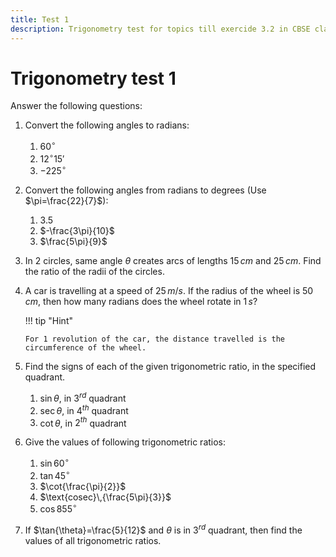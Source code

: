 ```yaml
---
title: Test 1
description: Trigonometry test for topics till exercide 3.2 in CBSE class 11 maths.
---
```


# Trigonometry test 1

Answer the following questions:

1.  Convert the following angles to radians:
    1.  $60^\circ$
    2.  $12^\circ15'$
    3.  $-225^\circ$

2.  Convert the following angles from radians to degrees (Use $\pi=\frac{22}{7}$):
    1. $3.5$
    2. $-\frac{3\pi}{10}$
    3. $\frac{5\pi}{9}$

3.  In 2 circles, same angle $\theta$ creates arcs of lengths $15\,cm$ and $25\,cm$. Find the ratio of the radii of the circles.

4.  A car is travelling at a speed of $25\,m/s$. If the radius of the wheel is $50\,cm$, then how many radians does the wheel rotate in $1\,s$?

    !!! tip "Hint"

        For 1 revolution of the car, the distance travelled is the circumference of the wheel.

5.  Find the signs of each of the given trigonometric ratio, in the specified quadrant.
    1.  $\sin{\theta}$, in $3^{rd}$ quadrant
    2.  $\sec{\theta}$, in $4^{th}$ quadrant
    3.  $\cot{\theta}$, in $2^{th}$ quadrant

6.  Give the values of following trigonometric ratios:
    1.  $\sin{60^\circ}$
    2.  $\tan{45^\circ}$
    3.  $\cot{\frac{\pi}{2}}$
    4.  $\text{cosec}\,{\frac{5\pi}{3}}$
    5.  $\cos{855^\circ}$

7.  If $\tan{\theta}=\frac{5}{12}$ and $\theta$ is in $3^{rd}$ quadrant, then find the values of all trigonometric ratios.